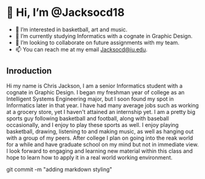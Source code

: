 # 👋 Hi, I’m @Jacksocd18
- 👀 I’m interested in basketball, art and music.
- 🌱 I’m currently studying Informatics with a cognate in Graphic Design.
- 💞️ I’m looking to collaborate on future assignments with my team.
- 📫 You can reach me at my email Jacksocd@iu.edu.
## Inroduction

Hi my name is Chris Jackson, I am a senior Informatics student with a cognate in Graphic Design. I began my freshman year of college as an Intelligent Systems
Engineering major, but I soon found my spot in Informatics later in that year. I have had many average jobs such as working at a grocery store, yet I haven't 
attained an internship yet. I am a pretty big sports guy following basketball and football, along with baseball occasionally, and I enjoy to play these 
sports as well. I enjoy playing basketball, drawing, listening to and making music, as well as hanging out with a group of my peers. After college I 
plan on going into the reak world for a while and have graduate school on my mind but not in immediate view. I look forward to engaging and learning new material 
within this class and hope to learn how to apply it in a real world working environment. 

git commit -m "adding markdown styling"
<!---
Jacksocd18/Jacksocd18 is a ✨ special ✨ repository because its `README.md` (this file) appears on your GitHub profile.
You can click the Preview link to take a look at your changes.
--->
